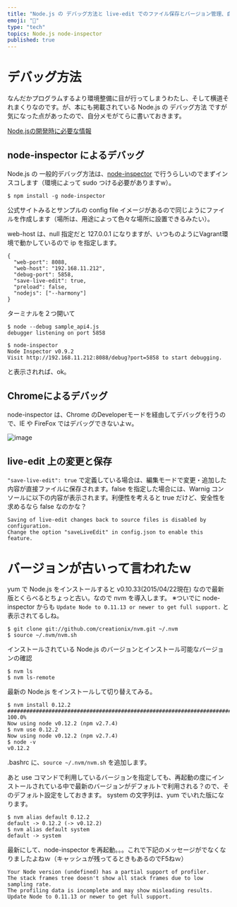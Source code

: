 ```yaml
---
title: "Node.js の デバッグ方法と live-edit でのファイル保存とバージョン管理、自分めも、その３"
emoji: "📝"
type: "tech"
topics: Node.js node-inspector
published: true
---
```


# デバッグ方法
なんだかプログラムするより環境整備に目が行ってしまうわたし、そして横道それまくりなのです。が、本にも掲載されている Node.js の デバッグ方法 ですが気になった点があったので、自分メモがてらに書いておきます。

[Node.jsの開発時に必要な情報](http://qiita.com/mima_ita/items/1cc6b2fb938d5a1fc3aa#1-2)

## node-inspector によるデバッグ
Node.js の 一般的デバッグ方法は、[node-inspector](https://github.com/node-inspector/node-inspector) で行うらしいのでまずインスコします（環境によって sudo つける必要がありますw）。

```
$ npm install -g node-inspector
```

公式サイトみるとサンプルの config file イメージがあるので同じようにファイルを作成します（場所は、用途によって色々な場所に設置できるみたい）。

web-host は、null 指定だと 127.0.0.1 になりますが、いつものようにVagrant環境で動かしているので ip を指定します。

```text:~/.node-inspectorrc
{
  "web-port": 8088,
  "web-host": "192.168.11.212",
  "debug-port": 5858,
  "save-live-edit": true,
  "preload": false,
  "nodejs": ["--harmony"]
}
```

ターミナルを２つ開いて

```
$ node --debug sample_api4.js
debugger listening on port 5858
```

```
$ node-inspector 
Node Inspector v0.9.2
Visit http://192.168.11.212:8088/debug?port=5858 to start debugging.
```

と表示されれば、ok。

## Chromeによるデバッグ
node-inspector は、Chrome のDeveloperモードを経由してデバッグを行うので、IE や FireFox ではデバッグできないよｗ。

![image](https://qiita-image-store.s3.amazonaws.com/0/44540/4829df55-fc2c-fe98-feff-0089a8746641.png)

## live-edit 上の変更と保存
```"save-live-edit": true``` で定義している場合は、編集モードで変更・追加した内容が直接ファイルに保存されます。false を指定した場合には、Warnig コンソールに以下の内容が表示されます。利便性を考えると true だけど、安全性を求めるなら false なのかな？

```
Saving of live-edit changes back to source files is disabled by configuration.
Change the option "saveLiveEdit" in config.json to enable this feature.
```

# バージョンが古いって言われたｗ
yum で Node.js をインストールすると v0.10.33(2015/04/22現在) なので最新版とくらべるとちょっと古い。なので nvm を導入します。
※ついでに node-inspector からも ```Update Node to 0.11.13 or newer to get full support.``` と表示されてるしね。

```
$ git clone git://github.com/creationix/nvm.git ~/.nvm
$ source ~/.nvm/nvm.sh
```

インストールされている Node.js のバージョンとインストール可能なバージョンの確認

```
$ nvm ls
$ nvm ls-remote
```

最新の Node.js をインストールして切り替えてみる。

```
$ nvm install 0.12.2
######################################################################## 100.0%
Now using node v0.12.2 (npm v2.7.4)
$ nvm use 0.12.2
Now using node v0.12.2 (npm v2.7.4)
$ node -v
v0.12.2
```

.bashrc に、```source ~/.nvm/nvm.sh``` を追加します。

あと use コマンドで利用しているバージョンを指定しても、再起動の度にインストールされている中で最新のバージョンがデフォルトで利用される？ので、そのデフォルト設定をしておきます。
system の文字列は、yum でいれた版になります。

```
$ nvm alias default 0.12.2
default -> 0.12.2 (-> v0.12.2)
$ nvm alias default system
default -> system
```

最新にして、node-inspector を再起動。。。これで下記のメッセージがでなくなりましたよねｗ（キャッシュが残ってるときもあるのでF5ねｗ）

```
Your Node version (undefined) has a partial support of profiler.
The stack frames tree doesn't show all stack frames due to low sampling rate.
The profiling data is incomplete and may show misleading results.
Update Node to 0.11.13 or newer to get full support.
```



